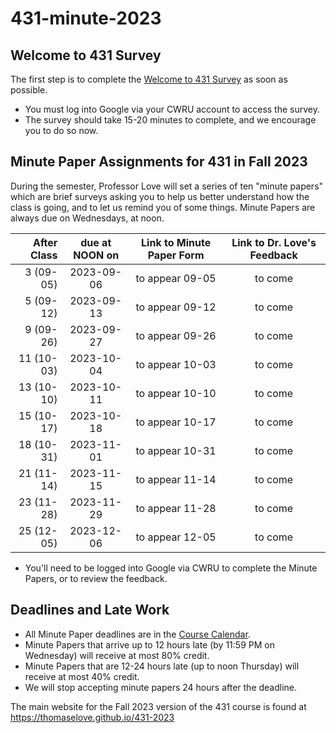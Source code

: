# 431-minute-2023

## Welcome to 431 Survey

The first step is to complete the [Welcome to 431 Survey](https://bit.ly/431-2023-welcome-survey) as soon as possible.

- You must log into Google via your CWRU account to access the survey.
- The survey should take 15-20 minutes to complete, and we encourage you to do so now.

## Minute Paper Assignments for 431 in Fall 2023

During the semester, Professor Love will set a series of ten "minute papers" which are brief surveys asking you to help us better understand how the class is going, and to let us remind you of some things. Minute Papers are always due on Wednesdays, at noon.

After Class | due at NOON on | Link to Minute Paper Form | Link to Dr. Love's Feedback
----------: | :------: | :--------: | :----------:
3 (09-05) | 2023-09-06 | to appear 09-05 | to come
5 (09-12) | 2023-09-13 | to appear 09-12 | to come
9 (09-26) | 2023-09-27 | to appear 09-26 | to come
11 (10-03) | 2023-10-04 | to appear 10-03 | to come
13 (10-10) | 2023-10-11 | to appear 10-10 | to come
15 (10-17) | 2023-10-18 | to appear 10-17 | to come
18 (10-31) | 2023-11-01 | to appear 10-31 | to come
21 (11-14) | 2023-11-15 | to appear 11-14 | to come
23 (11-28) | 2023-11-29 | to appear 11-28 | to come
25 (12-05) | 2023-12-06 | to appear 12-05 | to come

- You'll need to be logged into Google via CWRU to complete the Minute Papers, or to review the feedback.

## Deadlines and Late Work

- All Minute Paper deadlines are in the [Course Calendar](https://thomaselove.github.io/431-2023/calendar.html).
- Minute Papers that arrive up to 12 hours late (by 11:59 PM on Wednesday) will receive at most 80% credit. 
- Minute Papers that are 12-24 hours late (up to noon Thursday) will receive at most 40% credit.
- We will stop accepting minute papers 24 hours after the deadline.

The main website for the Fall 2023 version of the 431 course is found at https://thomaselove.github.io/431-2023
